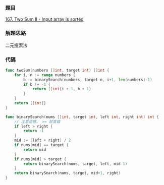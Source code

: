 ### 題目

[167. Two Sum II - Input array is sorted](https://leetcode.com/problems/two-sum-ii-input-array-is-sorted/)

### 解題思路

二元搜索法

### 代碼

```go
func twoSum(numbers []int, target int) []int {
	for i, n := range numbers {
		b := binarySearch(numbers, target-n, i+1, len(numbers)-1)
		if b != -1 {
			return []int{i + 1, b + 1}
		}
	}
	return []int{}
}

func binarySearch(nums []int, target int, left int, right int) int {
    // 注意這裡。 >= 就會錯
	if left > right {
		return -1
	}
	mid := (left + right) / 2
	if nums[mid] == target {
		return mid
	}
	if nums[mid] > target {
		return binarySearch(nums, target, left, mid-1)
	}
	return binarySearch(nums, target, mid+1, right)
}
```
